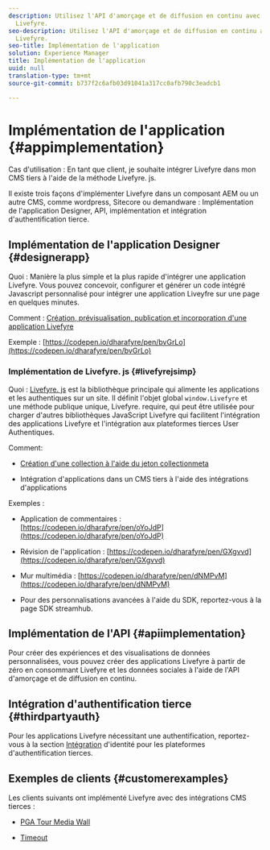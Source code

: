 ```yaml
---
description: Utilisez l'API d'amorçage et de diffusion en continu avec les applications
  Livefyre.
seo-description: Utilisez l'API d'amorçage et de diffusion en continu avec les applications
  Livefyre.
seo-title: Implémentation de l'application
solution: Experience Manager
title: Implémentation de l'application
uuid: null
translation-type: tm+mt
source-git-commit: b737f2c6afb03d91041a317cc0afb790c3eadcb1

---
```


# Implémentation de l'application {#appimplementation}

Cas d'utilisation : En tant que client, je souhaite intégrer Livefyre dans mon CMS tiers à l'aide de la méthode Livefyre. js.

Il existe trois façons d'implémenter Livefyre dans un composant AEM ou un autre CMS, comme wordpress, Sitecore ou demandware : Implémentation de l'application Designer, API, implémentation et intégration d'authentification tierce.

## Implémentation de l'application Designer {#designerapp}

Quoi : Manière la plus simple et la plus rapide d'intégrer une application Livefyre. Vous pouvez concevoir, configurer et générer un code intégré Javascript personnalisé pour intégrer une application Liveyfre sur une page en quelques minutes.

Comment : [Création, prévisualisation, publication et incorporation d'une application Livefyre](/help/using/c-about-apps/c-create-an-app.md)

Exemple : [https://codepen.io/dharafyre/pen/bvGrLo](https://codepen.io/dharafyre/pen/bvGrLo)

### Implémentation de Livefyre. js {#livefyrejsimp}

Quoi : [Livefyre. js](/help/implementation/c-livefyre.js.md) est la bibliothèque principale qui alimente les applications et les authentiques sur un site. Il définit l'objet global `window.Livefyre` et une méthode publique unique, Livefyre. require, qui peut être utilisée pour charger d'autres bibliothèques JavaScript Livefyre qui facilitent l'intégration des applications Livefyre et l'intégration aux plateformes tierces User Authentiques.

Comment:

* [Création d'une collection à l'aide du jeton collectionmeta](/help/implementation/t-create-a-collectionmeta-token.md)

* Intégration d'applications dans un CMS tiers à l'aide des intégrations d'applications

Exemples :

* Application de commentaires : [https://codepen.io/dharafyre/pen/oYoJdP](https://codepen.io/dharafyre/pen/oYoJdP)

* Révision de l'application : [https://codepen.io/dharafyre/pen/GXgvvd](https://codepen.io/dharafyre/pen/GXgvvd)

* Mur multimédia : [https://codepen.io/dharafyre/pen/dNMPvM](https://codepen.io/dharafyre/pen/dNMPvM)

* Pour des personnalisations avancées à l'aide du SDK, reportez-vous à la page SDK streamhub.

## Implémentation de l'API {#apiimplementation}

Pour créer des expériences et des visualisations de données personnalisées, vous pouvez créer des applications Livefyre à partir de zéro en consommant Livefyre et les données sociales à l'aide de l'API d'amorçage et de diffusion en continu.

## Intégration d'authentification tierce {#thirdpartyauth}

Pour les applications Livefyre nécessitant une authentification, reportez-vous à la section [Intégration](/help/implementation/t-about-identity-integration/t-about-identity-integration.md) d'identité pour les plateformes d'authentification tierces.

## Exemples de clients {#customerexamples}

Les clients suivants ont implémenté Livefyre avec des intégrations CMS tierces :

* [PGA Tour Media Wall](https://www.pgatour.com/social-hub.html)

* [Timeout](https://www.timeout.com/london/restaurants/forest-bar-kitchen#tab_panel_3)
